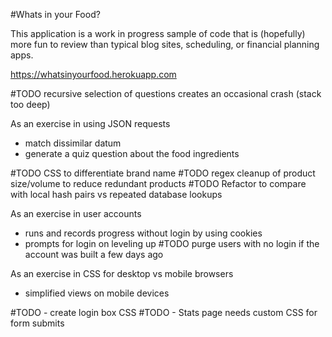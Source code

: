 #Whats in your Food?

This application is a work in progress sample of code that is (hopefully) more fun to review than typical blog sites, scheduling, or financial planning apps.

https://whatsinyourfood.herokuapp.com

#TODO recursive selection of questions creates an occasional crash (stack too deep)

As an exercise in using JSON requests
- match dissimilar datum
- generate a quiz question about the food ingredients

#TODO CSS to differentiate brand name
#TODO regex cleanup of product size/volume to reduce redundant products
#TODO Refactor to compare with local hash pairs vs repeated database lookups

As an exercise in user accounts
- runs and records progress without login by using cookies
- prompts for login on leveling up
#TODO purge users with no login if the account was built a few days ago

As an exercise in CSS for desktop vs mobile browsers
- simplified views on mobile devices

#TODO - create login box CSS
#TODO - Stats page needs custom CSS for form submits
